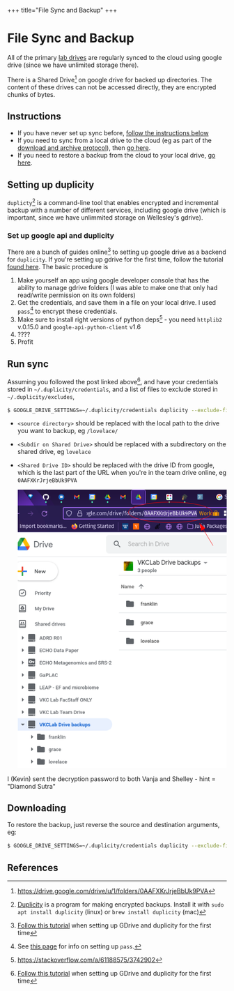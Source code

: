 +++
title="File Sync and Backup"
+++

# File Sync and Backup

All of the primary [lab drives](computers/) are regularly synced to the cloud using google drive
(since we have unlimited storage there).

There is a Shared Drive[^shareddrive] on google drive for backed up directories.
The content of these drives can not be accessed directly,
they are encrypted chunks of bytes.

## Instructions

- If you have never set up sync before, [follow the instructions below](#setting_up_duplicity)
- If you need to sync from a local drive to the cloud (eg as part of the [download and archive protocol](../download)), then [go here](backup).
- If you need to restore a backup from the cloud to your local drive, [go here](restore).

## Setting up duplicity

`duplicty`[^duplicity] is a command-line tool that enables encrypted and incremental backup
with a number of different services, including google drive
(which is important, since we have unlimmited storage on Wellesley's gdrive).

### Set up google api and duplicity

There are a bunch of guides online[^dupgdrive] to setting up google drive
as a backend for `duplicity`.
If you're setting up gdrive for the first time, follow the tutorial [found here](https://rgarth.github.io/2017/10/29/Grive-and-Duplicity/).
The basic procedure is

1. Make yourself an app using google developer console that has
   the ability to manage gdrive folders
   (I was able to make one that only had read/write permission on its own folders)
2. Get the credentials, and save them in a file on your local drive.
   I used `pass`[^pass] to encrypt these credentials.
3. Make sure to install right versions of python deps[^pydrive] -
   you need `httplib2` v.0.15.0 and `google-api-python-client` v1.6
4. ????
5. Profit

## Run sync

Assuming you followed the post linked above[^dupgdrive],
and have your credentials stored in `~/.duplicity/credentials`,
and a list of files to exclude stored in `~/.duplicity/excludes`,

```sh
$ GOOGLE_DRIVE_SETTINGS=~/.duplicity/credentials duplicity --exclude-filelist ~/.duplicity/excludes <source directory> "pydrive://developer.gserviceaccount.com/<Subdir on Shared Drive>/?driveID=<Shared Drive ID>"
```

- `<source directory>` should be replaced with the local path to the drive you want to backup,
  eg `/lovelace/`
- `<Subdir on Shared Drive>` should be replaced with a subdirectory on the shared drive,
  eg `lovelace`
- `<Shared Drive ID>` should be replaced with the drive ID from google, which is the last part
  of the URL when you're in the team drive online, eg `0AAFXKrJrjeBbUk9PVA`

  ![Shared Drive ID](/assets/img/gdrive_shared_id.png)

I (Kevin) sent the decryption password to both Vanja and Shelley - hint = "Diamond Sutra"

## Downloading

<!-- TODO: Move this to sub-page -->

To restore the backup, just reverse the source and destination arguments, eg:

```sh
$ GOOGLE_DRIVE_SETTINGS=~/.duplicity/credentials duplicity --exclude-filelist ~/.duplicity/excludes "pydrive://developer.gserviceaccount.com/<Subdir on Shared Drive>/?driveID=<Shared Drive ID>" <destination directory> 
```

## References

[^duplicity]: [Duplicity](https://gitlab.com/duplicity/duplicity) is a program for making encrypted backups. Install it with `sudo apt install duplicity` (linux) or `brew install duplicity` (mac)
[^dupgdrive]: [Follow this tutorial](https://rgarth.github.io/2017/10/29/Grive-and-Duplicity/) when setting up GDrive and duplicity for the first time
[^pass]: See [this page](/drylab/pass/) for info on setting up `pass`.
[^pydrive]: https://stackoverflow.com/a/61188575/3742902
[^shareddrive]: https://drive.google.com/drive/u/1/folders/0AAFXKrJrjeBbUk9PVA